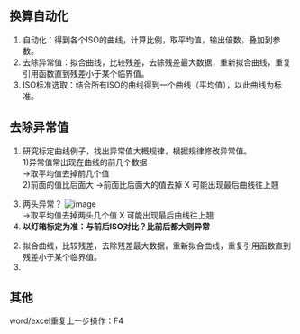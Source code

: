 ## 换算自动化
1. 自动化：得到各个ISO的曲线，计算比例，取平均值，输出倍数，叠加到参数。  
2. 去除异常值：拟合曲线，比较残差，去除残差最大数据，重新拟合曲线，重复引用函数直到残差小于某个临界值。  
3. ISO标准选取：结合所有ISO的曲线得到一个曲线（平均值），以此曲线为标准。  

## 去除异常值

1. 研究标定曲线例子，找出异常值大概规律，根据规律修改异常值。  
  1)异常值常出现在曲线的前几个数据  
    →取平均值去掉前几个值  
  2)前面的值比后面大
    →前面比后面大的值去掉 X 可能出现最后曲线往上翘  
  3) 两头异常？
    ![image](https://user-images.githubusercontent.com/87683342/130406079-40829a66-adab-4f20-befd-771c07d0f262.png)  
    →取平均值去掉两头几个值 X 可能出现最后曲线往上翘    
  4) **以灯箱标定为准：与前后ISO对比？比前后都大则异常**  

  
2. 拟合曲线，比较残差，去除残差最大数据，重新拟合曲线，重复引用函数直到残差小于某个临界值。  
3. 

## 其他
word/excel重复上一步操作：F4  
